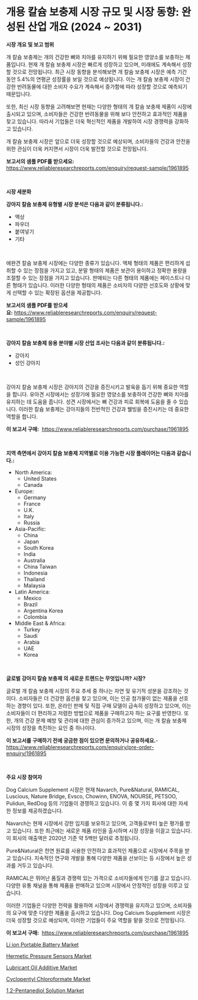 <p><h1>개용 칼슘 보충제 시장 규모 및 시장 동향: 완성된 산업 개요 (2024 ~ 2031)</h1></p><p><strong>시장 개요 및 보고 범위</strong></p>
<p><p>개 칼슘 보충제는 개의 건강한 뼈와 치아를 유지하기 위해 필요한 영양소를 보충하는 제품입니다. 현재 개 칼슘 보충제 시장은 빠르게 성장하고 있으며, 미래에도 계속해서 성장할 것으로 전망됩니다. 최근 시장 동향을 분석해보면 개 칼슘 보충제 시장은 예측 기간 동안 5.4%의 연평균 성장률을 보일 것으로 예상됩니다. 이는 개 칼슘 보충제 시장이 건강한 반려동물에 대한 소비자 수요가 계속해서 증가함에 따라 성장할 것으로 예측되기 때문입니다.</p><p>또한, 최신 시장 동향을 고려해보면 현재는 다양한 형태의 개 칼슘 보충제 제품이 시장에 출시되고 있으며, 소비자들은 건강한 반려동물을 위해 보다 안전하고 효과적인 제품을 찾고 있습니다. 따라서 기업들은 더욱 혁신적인 제품을 개발하여 시장 경쟁력을 강화하고 있습니다.</p><p>개 칼슘 보충제 시장은 앞으로 더욱 성장할 것으로 예상되며, 소비자들의 건강과 안전을 위한 관심이 더욱 커지면서 시장이 더욱 발전할 것으로 전망됩니다.</p></p>
<p><strong>보고서의 샘플 PDF를 받으세요:</strong> <a href="https://www.reliableresearchreports.com/enquiry/request-sample/1961895">https://www.reliableresearchreports.com/enquiry/request-sample/1961895</a></p>
<p>&nbsp;</p>
<p><strong>시장 세분화</strong></p>
<p><strong>강아지 칼슘 보충제 유형별 시장 분석은 다음과 같이 분류됩니다.:</strong></p>
<p><ul><li>액상</li><li>파우더</li><li>붙여넣기</li><li>기타</li></ul></p>
<p>&nbsp;</p>
<p><p>애완견 칼슘 보충제 시장에는 다양한 종류가 있습니다. 액체 형태의 제품은 편리하게 섭취할 수 있는 장점을 가지고 있고, 분말 형태의 제품은 보관이 용이하고 정확한 용량을 조절할 수 있는 장점을 가지고 있습니다. 판매되는 다른 형태의 제품에는 페이스트나 다른 형태가 있습니다. 이러한 다양한 형태의 제품은 소비자의 다양한 선호도와 상황에 맞게 선택할 수 있는 확장된 옵션을 제공합니다.</p></p>
<p><strong>보고서의 샘플 PDF를 받으세요:</strong>&nbsp;<a href="https://www.reliableresearchreports.com/enquiry/request-sample/1961895">https://www.reliableresearchreports.com/enquiry/request-sample/1961895</a></p>
<p>&nbsp;</p>
<p><strong> 강아지 칼슘 보충제 응용 분야별 시장 산업 조사는 다음과 같이 분류됩니다.:</strong></p>
<p><ul><li>강아지</li><li>성인 강아지</li></ul></p>
<p>&nbsp;</p>
<p><p>강아지 칼슘 보충제 시장은 강아지의 건강을 증진시키고 발육을 돕기 위해 중요한 역할을 합니다. 유아견 시장에서는 성장기에 필요한 영양소를 보충하여 건강한 뼈와 치아를 유지하는 데 도움을 줍니다. 성견 시장에서는 뼈 건강과 피로 회복에 도움을 줄 수 있습니다. 이러한 칼슘 보충제는 강아지들의 전반적인 건강과 웰빙을 증진시키는 데 중요한 역할을 합니다.</p></p>
<p><strong>이 보고서 구매:</strong>&nbsp; <a href="https://www.reliableresearchreports.com/purchase/1961895">https://www.reliableresearchreports.com/purchase/1961895</a></p>
<p>&nbsp;</p>
<p><strong>지역 측면에서 강아지 칼슘 보충제 지역별로 이용 가능한 시장 플레이어는 다음과 같습니다.:</strong></p>
<p><ul>
    <li>
        North America:
        <ul>
            <li>United States</li>
            <li>Canada</li>
        </ul>
    </li>
    <li>
        Europe:
        <ul>
            <li>Germany</li>
            <li>France</li>
            <li>U.K.</li>
            <li>Italy</li>
            <li>Russia</li>
        </ul>
    </li>
    <li>
        Asia-Pacific:
        <ul>
            <li>China</li>
            <li>Japan</li>
            <li>South Korea</li>
            <li>India</li>
            <li>Australia</li>
            <li>China Taiwan</li>
            <li>Indonesia</li>
            <li>Thailand</li>
            <li>Malaysia</li>
        </ul>
    </li>
    <li>
        Latin America:
        <ul>
            <li>Mexico</li>
            <li>Brazil</li>
            <li>Argentina Korea</li>
            <li>Colombia</li>
        </ul>
    </li>
    <li>
        Middle East & Africa:
        <ul>
            <li>Turkey</li>
            <li>Saudi</li>
            <li>Arabia</li>
            <li>UAE</li>
            <li>Korea</li>
        </ul>
    </li>
    </ul></p>
<p>&nbsp;</p>
<p><strong>글로벌 강아지 칼슘 보충제 의 새로운 트렌드는 무엇입니까? 시장?</strong></p>
<p><p>글로벌 개 칼슘 보충제 시장의 주요 추세 중 하나는 자연 및 유기적 성분을 강조하는 것이다. 소비자들은 더 건강한 옵션을 찾고 있으며, 이는 인공 첨가물이 없는 제품을 선호하는 경향이 있다. 또한, 온라인 판매 및 직접 구매 모델이 급속히 성장하고 있으며, 이는 소비자들이 더 편리하고 저렴한 방법으로 제품을 구매하고자 하는 요구를 반영한다. 또한, 개의 건강 문제 예방 및 관리에 대한 관심이 증가하고 있으며, 이는 개 칼슘 보충제 시장의 성장을 촉진하는 요인 중 하나이다.</p></p>
<p><strong>이 보고서를 구매하기 전에 궁금한 점이 있으면 문의하거나 공유하세요.</strong>- <a href="https://www.reliableresearchreports.com/enquiry/pre-order-enquiry/1961895">https://www.reliableresearchreports.com/enquiry/pre-order-enquiry/1961895</a></p>
<p>&nbsp;</p>
<p><strong>주요 시장 참여자</strong></p>
<p><p>Dog Calcium Supplement 시장은 현재 Navarch, Pure&Natural, RAMICAL, Luscious, Nature Bridge, Evsco, Chowinn, ENOVA, NOURSE, PETSOO, Pulidun, RedDog 등의 기업들이 경쟁하고 있습니다. 이 중 몇 가지 회사에 대한 자세한 정보를 제공하겠습니다.</p><p>Navarch는 현재 시장에서 강한 입지를 보유하고 있으며, 고객들로부터 높은 평가를 받고 있습니다. 또한 최근에는 새로운 제품 라인을 출시하며 시장 성장을 이끌고 있습니다. 이 회사의 매출액은 2020년 기준 약 5백만 달러로 추정됩니다.</p><p>Pure&Natural은 천연 원료를 사용한 안전하고 효과적인 제품으로 시장에서 주목을 받고 있습니다. 지속적인 연구와 개발을 통해 다양한 제품을 선보이는 등 시장에서 높은 성과를 거두고 있습니다.</p><p>RAMICAL은 뛰어난 품질과 경쟁력 있는 가격으로 소비자들에게 인기를 끌고 있습니다. 다양한 유통 채널을 통해 제품을 판매하고 있으며 시장에서 안정적인 성장을 이루고 있습니다.</p><p>이러한 기업들은 다양한 전략을 활용하여 시장에서 경쟁력을 유지하고 있으며, 소비자들의 요구에 맞춘 다양한 제품을 출시하고 있습니다. Dog Calcium Supplement 시장은 더욱 성장할 것으로 예상되며, 이러한 기업들이 주요 역할을 맡을 것으로 전망됩니다.</p></p>
<p><strong>이 보고서 구매:</strong>&nbsp;&nbsp;<a href="https://www.reliableresearchreports.com/purchase/1961895">https://www.reliableresearchreports.com/purchase/1961895</a></p>
<p><p><a href="https://view.publitas.com/reportprime-1/li-ion-portable-battery-market-size-market-trends-and-growth-outlook-forecasted-for-period-from-2024-to-2031/">Li ion Portable Battery Market</a></p><p><a href="https://view.publitas.com/reportprime-1/global-hermetic-pressure-sensors-market-by-types-applications-and-major-players-with-regional-growth-rate-analysis-and-development-situation-from-2024-to-2031/">Hermetic Pressure Sensors Market</a></p><p><a href="https://issuu.com/reportprime-2/docs/lubricant-oil-additive-market-size-2030.pptx">Lubricant Oil Additive Market</a></p><p><a href="https://github.com/gulaimolin/Market-Research-Report-List-3/blob/main/cyclopentyl-chloroformate-market.md">Cyclopentyl Chloroformate Market</a></p><p><a href="https://issuu.com/reportprime-2/docs/12-pentanediol-solution-market-size-2030.pptx">1,2-Pentanediol Solution Market</a></p></p>

